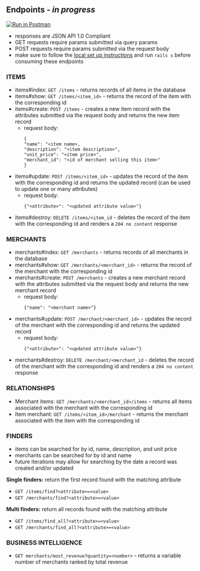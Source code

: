 ## Endpoints - _in progress_
[![Run in Postman](https://run.pstmn.io/button.svg)](https://app.getpostman.com/run-collection/da1d052829d18626e5cd)
* responses are JSON API 1.0 Compliant
* GET requests require params submitted via query params
* POST requests require params submitted via the request body
* make sure to follow the [local set up instructions](https://github.com/rrabinovitch/rails_engine_rr/blob/master/README.md#local-setup) and run `rails s` before consuming these endpoints 


### ITEMS
* items#index: `GET /items` - returns records of all items in the database
* items#show: `GET /items/<item_id>` - returns the record of the item with the corresponding id
* items#create: `POST /items` - creates a new item record with the attributes submitted via the request body and returns the new item record
    * request body:
        ```
        {
        "name": "<item name>,
        "description": "<item description>",
        "unit_price": "<item price>",
        "merchant_id": "<id of merchant selling this item>"
        }
        ```
* items#update: `POST /items/<item_id>` - updates the record of the item with the corresponding id and returns the updated record (can be used to update one or many attributes)
    * request body:
        ```
        {"<attribute>": "<updated attribute value>"}
        ```
* items#destroy: `DELETE /items/<item_id` - deletes the record of the item with the corresponding id and renders a `204 no content` response


### MERCHANTS
* merchants#index: `GET /merchants` - returns records of all merchants in the database
* merchants#show: `GET /merchants/<merchant_id>` - returns the record of the merchant with the corresponding id
* merchants#create: `POST /merchants` - creates a new merchant record with the attributes submitted via the request body and returns the new merchant record
    * request body:
        ```
        {"name": "<merchant name>"}
        ```
* merchants#update: `POST /merchant/<merchant_id>` - updates the record of the merchant with the corresponding id and returns the updated record
    * request body:
        ```
        {"<attribute>": "<updated attribute value>"}
        ```
* merchants#destroy: `DELETE /merchant/<merchant_id` - deletes the record of the merchant with the corresponding id and renders a `204 no content` response


### RELATIONSHIPS
* Merchant items: `GET /merchants/<merchant_id>/items` - returns all items associated with the merchant with the corresponding id
* Item merchant: `GET /items/<item_id>/merchant` - returns the merchant associated with the item with the corresponding id


### FINDERS
* items can be searched for by id, name, description, and unit price
* merchants can be searched for by id and name  
* future iterations may allow for searching by the date a record was created and/or updated  

**Single finders:** return the first record found with the matching attribute  
* `GET /items/find?<attribute>=<value>`  
* `GET /merchants/find?<attribute>=<value>` 

**Multi finders:** return all records found with the matching attribute  
* `GET /items/find_all?<attribute>=<value>`  
* `GET /merchants/find_all?<attribute>=<value>`  
   
   
### BUSINESS INTELLIGENCE
* `GET merchants/most_revenue?quantity=<number>` - returns a variable number of merchants ranked by total revenue


